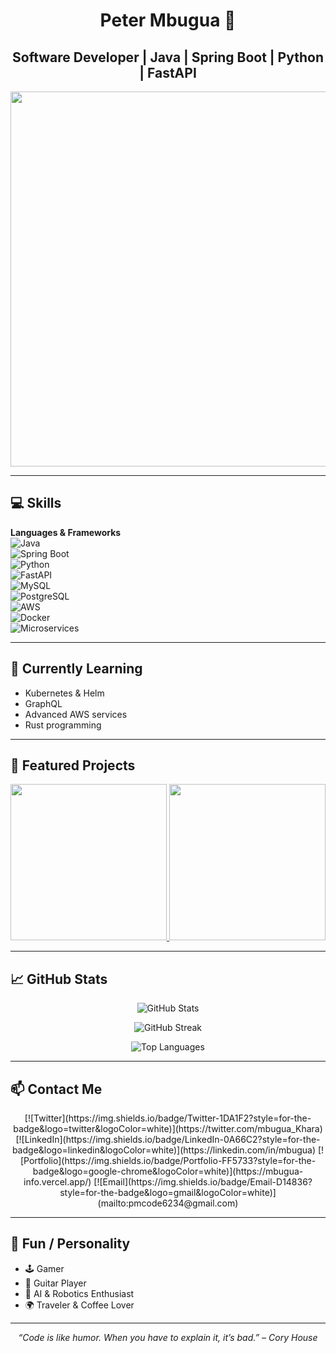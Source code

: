 <h1 align="center">Peter Mbugua 👋</h1>
<h2 align="center">Software Developer | Java | Spring Boot | Python | FastAPI</h2>

<p align="center">
  <img src="https://media.giphy.com/media/3o7aCTfyhYawdOXcFW/giphy.gif" width="600"/>
</p>

---

## 💻 Skills

**Languages & Frameworks**  
![Java](https://img.shields.io/badge/Java-ED8B00?style=for-the-badge&logo=java&logoColor=white)  
![Spring Boot](https://img.shields.io/badge/Spring_Boot-6DB33F?style=for-the-badge&logo=spring&logoColor=white)  
![Python](https://img.shields.io/badge/Python-3776AB?style=for-the-badge&logo=python&logoColor=white)  
![FastAPI](https://img.shields.io/badge/FastAPI-009688?style=for-the-badge&logo=fastapi&logoColor=white)  
![MySQL](https://img.shields.io/badge/MySQL-4479A1?style=for-the-badge&logo=mysql&logoColor=white)  
![PostgreSQL](https://img.shields.io/badge/PostgreSQL-4169E1?style=for-the-badge&logo=postgresql&logoColor=white)  
![AWS](https://img.shields.io/badge/AWS-232F3E?style=for-the-badge&logo=amazon-aws&logoColor=white)  
![Docker](https://img.shields.io/badge/Docker-2496ED?style=for-the-badge&logo=docker&logoColor=white)  
![Microservices](https://img.shields.io/badge/Microservices-FF6F61?style=for-the-badge)

---

## 🌱 Currently Learning

- Kubernetes & Helm  
- GraphQL  
- Advanced AWS services  
- Rust programming  

---

## 🚀 Featured Projects

<p align="center">
  <a href="https://github.com/mbu-peter/vcc-frontend">
    <img src="https://github-readme-stats.vercel.app/api/pin/?username=mbu-peter&repo=vcc-frontend&theme=radical" width="250"/>
  </a>
  <a href="https://github.com/mbu-peter/portfolio">
    <img src="https://github-readme-stats.vercel.app/api/pin/?username=mbu-peter&repo=portfolio&theme=radical" width="250"/>
  </a>
</p>

---

## 📈 GitHub Stats

<p align="center">
  <img src="https://github-readme-stats.vercel.app/api?username=mbu-peter&show_icons=true&theme=radical" alt="GitHub Stats" />
</p>

<p align="center">
  <img src="https://github-readme-streak-stats.herokuapp.com/?user=mbu-peter&theme=radical" alt="GitHub Streak" />
</p>

<p align="center">
  <img src="https://github-readme-stats.vercel.app/api/top-langs/?username=mbu-peter&layout=compact&theme=radical" alt="Top Languages" />
</p>

---

## 📫 Contact Me

<p align="center">
  [![Twitter](https://img.shields.io/badge/Twitter-1DA1F2?style=for-the-badge&logo=twitter&logoColor=white)](https://twitter.com/mbugua_Khara)
  [![LinkedIn](https://img.shields.io/badge/LinkedIn-0A66C2?style=for-the-badge&logo=linkedin&logoColor=white)](https://linkedin.com/in/mbugua)
  [![Portfolio](https://img.shields.io/badge/Portfolio-FF5733?style=for-the-badge&logo=google-chrome&logoColor=white)](https://mbugua-info.vercel.app/)
  [![Email](https://img.shields.io/badge/Email-D14836?style=for-the-badge&logo=gmail&logoColor=white)](mailto:pmcode6234@gmail.com)
</p>

---

## 🎯 Fun / Personality

- 🕹️ Gamer  
- 🎸 Guitar Player  
- 🤖 AI & Robotics Enthusiast  
- 🌍 Traveler & Coffee Lover  

---

<p align="center">
  <i>“Code is like humor. When you have to explain it, it’s bad.” – Cory House</i>
</p>

